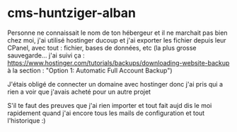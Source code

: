 # cms-huntziger-alban

Personne ne connaissait le nom de ton hébergeur et il ne marchait pas bien chez moi, j'ai utilisé hostinger ducoup et j'ai exporter les fichier depuis leur CPanel, avec tout : fichier, bases de données, etc (la plus grosse sauvegarde... j'ai suivi ça : https://www.hostinger.com/tutorials/backups/downloading-website-backup à la section : "Option 1: Automatic Full Account Backup")

J'étais obligé de connecter un domaine avec hostinger donc j'ai pris qui a rien a voir que j'avais acheté pour un autre projet

S'il te faut des preuves que j'ai rien importer et tout fait aujd dis le moi rapidement quand j'ai encore tous les mails de configuration et tout l'historique :)
